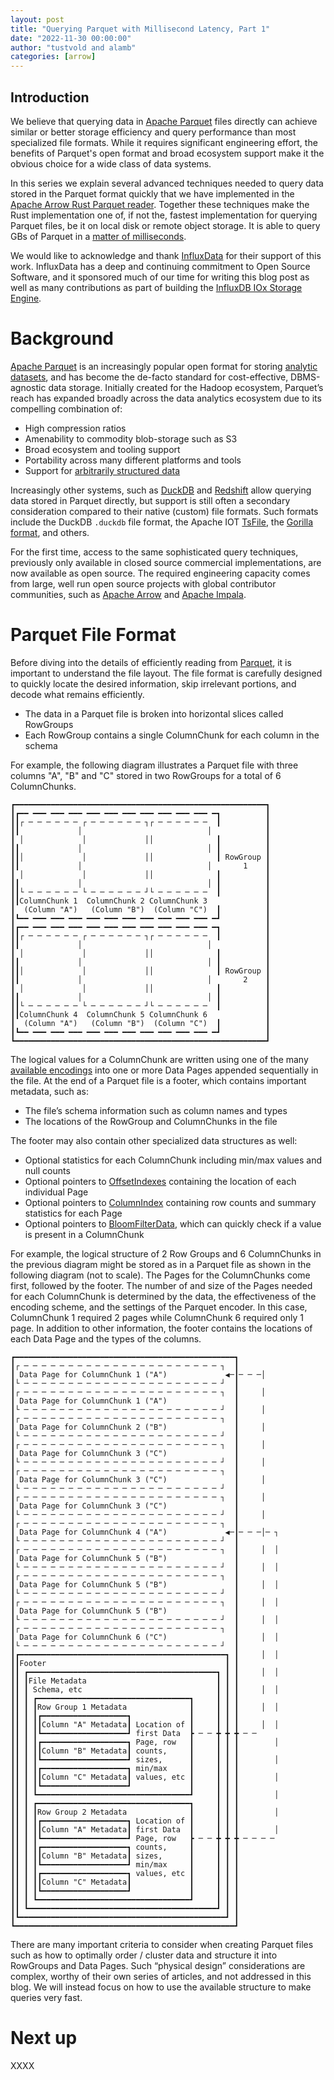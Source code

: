 ```yaml
---
layout: post
title: "Querying Parquet with Millisecond Latency, Part 1"
date: "2022-11-30 00:00:00"
author: "tustvold and alamb"
categories: [arrow]
---
```

<!--
{% comment %}
Licensed to the Apache Software Foundation (ASF) under one or more
contributor license agreements.  See the NOTICE file distributed with
this work for additional information regarding copyright ownership.
The ASF licenses this file to you under the Apache License, Version 2.0
(the "License"); you may not use this file except in compliance with
the License.  You may obtain a copy of the License at

http://www.apache.org/licenses/LICENSE-2.0

Unless required by applicable law or agreed to in writing, software
distributed under the License is distributed on an "AS IS" BASIS,
WITHOUT WARRANTIES OR CONDITIONS OF ANY KIND, either express or implied.
See the License for the specific language governing permissions and
limitations under the License.
{% endcomment %}
-->

## Introduction


We believe that querying data in [Apache Parquet](https://parquet.apache.org/) files directly can achieve similar or better storage efficiency and query performance than most specialized file formats. While it requires significant engineering effort, the benefits of Parquet's open format and broad ecosystem support make it the obvious choice for a wide class of data systems.

In this series we explain several advanced techniques needed to query data stored in the Parquet format quickly that we have implemented in the [Apache Arrow Rust Parquet reader](https://docs.rs/parquet/27.0.0/parquet/). Together these techniques make the Rust implementation one of, if not the, fastest implementation for querying Parquet files, be it on local disk or remote object storage. It is able to query GBs of Parquet in a [matter of milliseconds](https://github.com/tustvold/access-log-bench).

We would like to acknowledge and thank [InfluxData](https://www.influxdata.com/) for their support of this work. InfluxData has a deep and continuing commitment to Open Source Software, and it sponsored much of our time for writing this blog post as well as many contributions as part of building the [InfluxDB IOx Storage Engine](https://www.influxdata.com/blog/influxdb-engine/).


# Background

[Apache Parquet](https://parquet.apache.org/) is an increasingly popular open format for storing [analytic datasets](https://www.influxdata.com/glossary/olap/), and has become the de-facto standard for cost-effective, DBMS-agnostic data storage. Initially created for the Hadoop ecosystem, Parquet’s reach has expanded broadly across the data analytics ecosystem due to its compelling combination of:



* High compression ratios
* Amenability to commodity blob-storage such as S3
* Broad ecosystem and tooling support
* Portability across many different platforms and tools
* Support for [arbitrarily structured data](https://arrow.apache.org/blog/2022/10/05/arrow-parquet-encoding-part-1/)

Increasingly other systems, such as [DuckDB](https://duckdb.org/2021/06/25/querying-parquet.html) and [Redshift](https://docs.aws.amazon.com/redshift/latest/dg/c-using-spectrum.html#c-spectrum-overview) allow querying data stored in Parquet directly, but support is still often a secondary consideration compared to their native (custom) file formats. Such formats include the DuckDB `.duckdb` file format, the Apache IOT [TsFile](https://github.com/apache/iotdb/blob/master/tsfile/README.md), the [Gorilla format](https://www.vldb.org/pvldb/vol8/p1816-teller.pdf), and others.

For the first time, access to the same sophisticated query techniques, previously only available in closed source commercial implementations, are now available as open source. The required engineering capacity comes from large, well run open source projects with global contributor communities, such as [Apache Arrow](https://arrow.apache.org/) and [Apache Impala](https://impala.apache.org/).


# Parquet File Format

Before diving into the details of efficiently reading from [Parquet](https://www.influxdata.com/glossary/apache-parquet/), it is important to understand the file layout. The file format is carefully designed to quickly locate the desired information, skip irrelevant portions, and decode what remains efficiently.



* The data in a Parquet file is broken into horizontal slices called RowGroups
* Each RowGroup contains a single ColumnChunk for each column in the schema

For example, the following diagram illustrates a Parquet file with three columns "A", "B" and "C" stored in two RowGroups for a total of 6 ColumnChunks.


```
┏━━━━━━━━━━━━━━━━━━━━━━━━━━━━━━━━━━━━━━━━━━━━━━━━━━━━━━━━┓
┃┏━━ ━━━ ━━━ ━━━ ━━━ ━━━ ━━━ ━━━ ━━━ ━━━ ━━━ ━┓          ┃
┃┃┌ ─ ─ ─ ─ ─ ─ ┌ ─ ─ ─ ─ ─ ─ ┐┌ ─ ─ ─ ─ ─ ─  ┃          ┃
┃┃             │                            │            ┃
┃ │             │             ││              ┃          ┃
┃┃             │                            │ ┃          ┃
┃┃│             │             ││              ┃ RowGroup ┃
┃┃             │                            │       1    ┃
┃ │             │             ││              ┃          ┃
┃┃             │                            │ ┃          ┃
┃┃└ ─ ─ ─ ─ ─ ─ └ ─ ─ ─ ─ ─ ─ ┘└ ─ ─ ─ ─ ─ ─  ┃          ┃
┃┃ColumnChunk 1  ColumnChunk 2 ColumnChunk 3             ┃
┃  (Column "A")   (Column "B")  (Column "C")  ┃          ┃
┃┗━━ ━━━ ━━━ ━━━ ━━━ ━━━ ━━━ ━━━ ━━━ ━━━ ━━━ ━┛          ┃
┃┏━━ ━━━ ━━━ ━━━ ━━━ ━━━ ━━━ ━━━ ━━━ ━━━ ━━━ ━┓          ┃
┃┃┌ ─ ─ ─ ─ ─ ─ ┌ ─ ─ ─ ─ ─ ─ ┐┌ ─ ─ ─ ─ ─ ─  ┃          ┃
┃┃             │                            │            ┃
┃ │             │             ││              ┃          ┃
┃┃             │                            │ ┃          ┃
┃┃│             │             ││              ┃ RowGroup ┃
┃┃             │                            │       2    ┃
┃ │             │             ││              ┃          ┃
┃┃             │                            │ ┃          ┃
┃┃└ ─ ─ ─ ─ ─ ─ └ ─ ─ ─ ─ ─ ─ ┘└ ─ ─ ─ ─ ─ ─  ┃          ┃
┃┃ColumnChunk 4  ColumnChunk 5 ColumnChunk 6             ┃
┃  (Column "A")   (Column "B")  (Column "C")  ┃          ┃
┃┗━━ ━━━ ━━━ ━━━ ━━━ ━━━ ━━━ ━━━ ━━━ ━━━ ━━━ ━┛          ┃
┗━━━━━━━━━━━━━━━━━━━━━━━━━━━━━━━━━━━━━━━━━━━━━━━━━━━━━━━━┛
```


The logical values for a ColumnChunk are written using one of the many [available encodings](https://parquet.apache.org/docs/file-format/data-pages/encodings/) into one or more Data Pages appended sequentially in the file. At the end of a Parquet file is a footer, which contains important metadata, such as:



* The file’s schema information such as column names and types
* The locations of the RowGroup and ColumnChunks in the file

The footer may also contain other specialized data structures as well:



* Optional statistics for each ColumnChunk including min/max values and null counts
* Optional pointers to [OffsetIndexes](https://github.com/apache/parquet-format/blob/54e53e5d7794d383529dd30746378f19a12afd58/src/main/thrift/parquet.thrift#L926-L932) containing the location of each individual Page
* Optional pointers to [ColumnIndex](https://github.com/apache/parquet-format/blob/54e53e5d7794d383529dd30746378f19a12afd58/src/main/thrift/parquet.thrift#L938) containing row counts and summary statistics for each Page
* Optional pointers to [BloomFilterData](https://github.com/apache/parquet-format/blob/54e53e5d7794d383529dd30746378f19a12afd58/src/main/thrift/parquet.thrift#L621-L630), which can quickly check if a value is present in a ColumnChunk

For example, the logical structure of 2 Row Groups and 6 ColumnChunks in the previous diagram might be stored as in a Parquet file as shown in the following diagram (not to scale).  The Pages for the ColumnChunks come first, followed by the footer. The number of and size of the Pages needed for each ColumnChunk is determined by the data, the effectiveness of the encoding scheme, and the settings of the Parquet encoder. In this case, ColumnChunk 1 required 2 pages while ColumnChunk 6 required only 1 page. In addition to other information, the  footer contains the locations of each Data Page and the types of the columns.


```
┏━━━━━━━━━━━━━━━━━━━━━━━━━━━━━━━━━━━━━━━━━━━━━━━━━┓
┃┌ ─ ─ ─ ─ ─ ─ ─ ─ ─ ─ ─ ─ ─ ─ ─ ─ ─ ─ ─ ─ ─ ─ ┐  ┃
┃ Data Page for ColumnChunk 1 ("A")             ◀─┃─ ─ ─│
┃└ ─ ─ ─ ─ ─ ─ ─ ─ ─ ─ ─ ─ ─ ─ ─ ─ ─ ─ ─ ─ ─ ─ ┘  ┃
┃┌ ─ ─ ─ ─ ─ ─ ─ ─ ─ ─ ─ ─ ─ ─ ─ ─ ─ ─ ─ ─ ─ ─ ┐  ┃     │
┃ Data Page for ColumnChunk 1 ("A")               ┃
┃└ ─ ─ ─ ─ ─ ─ ─ ─ ─ ─ ─ ─ ─ ─ ─ ─ ─ ─ ─ ─ ─ ─ ┘  ┃     │
┃┌ ─ ─ ─ ─ ─ ─ ─ ─ ─ ─ ─ ─ ─ ─ ─ ─ ─ ─ ─ ─ ─ ─ ┐  ┃
┃ Data Page for ColumnChunk 2 ("B")               ┃     │
┃└ ─ ─ ─ ─ ─ ─ ─ ─ ─ ─ ─ ─ ─ ─ ─ ─ ─ ─ ─ ─ ─ ─ ┘  ┃
┃┌ ─ ─ ─ ─ ─ ─ ─ ─ ─ ─ ─ ─ ─ ─ ─ ─ ─ ─ ─ ─ ─ ─ ┐  ┃     │
┃ Data Page for ColumnChunk 3 ("C")               ┃
┃└ ─ ─ ─ ─ ─ ─ ─ ─ ─ ─ ─ ─ ─ ─ ─ ─ ─ ─ ─ ─ ─ ─ ┘  ┃     │
┃┌ ─ ─ ─ ─ ─ ─ ─ ─ ─ ─ ─ ─ ─ ─ ─ ─ ─ ─ ─ ─ ─ ─ ┐  ┃
┃ Data Page for ColumnChunk 3 ("C")               ┃     │
┃└ ─ ─ ─ ─ ─ ─ ─ ─ ─ ─ ─ ─ ─ ─ ─ ─ ─ ─ ─ ─ ─ ─ ┘  ┃
┃┌ ─ ─ ─ ─ ─ ─ ─ ─ ─ ─ ─ ─ ─ ─ ─ ─ ─ ─ ─ ─ ─ ─ ┐  ┃     │
┃ Data Page for ColumnChunk 3 ("C")               ┃
┃└ ─ ─ ─ ─ ─ ─ ─ ─ ─ ─ ─ ─ ─ ─ ─ ─ ─ ─ ─ ─ ─ ─ ┘  ┃     │
┃┌ ─ ─ ─ ─ ─ ─ ─ ─ ─ ─ ─ ─ ─ ─ ─ ─ ─ ─ ─ ─ ─ ─ ┐  ┃
┃ Data Page for ColumnChunk 4 ("A")             ◀─┃─ ─ ─│─ ┐
┃└ ─ ─ ─ ─ ─ ─ ─ ─ ─ ─ ─ ─ ─ ─ ─ ─ ─ ─ ─ ─ ─ ─ ┘  ┃
┃┌ ─ ─ ─ ─ ─ ─ ─ ─ ─ ─ ─ ─ ─ ─ ─ ─ ─ ─ ─ ─ ─ ─ ┐  ┃     │  │
┃ Data Page for ColumnChunk 5 ("B")               ┃
┃└ ─ ─ ─ ─ ─ ─ ─ ─ ─ ─ ─ ─ ─ ─ ─ ─ ─ ─ ─ ─ ─ ─ ┘  ┃     │  │
┃┌ ─ ─ ─ ─ ─ ─ ─ ─ ─ ─ ─ ─ ─ ─ ─ ─ ─ ─ ─ ─ ─ ─ ┐  ┃
┃ Data Page for ColumnChunk 5 ("B")               ┃     │  │
┃└ ─ ─ ─ ─ ─ ─ ─ ─ ─ ─ ─ ─ ─ ─ ─ ─ ─ ─ ─ ─ ─ ─ ┘  ┃
┃┌ ─ ─ ─ ─ ─ ─ ─ ─ ─ ─ ─ ─ ─ ─ ─ ─ ─ ─ ─ ─ ─ ─ ┐  ┃     │  │
┃ Data Page for ColumnChunk 5 ("B")               ┃
┃└ ─ ─ ─ ─ ─ ─ ─ ─ ─ ─ ─ ─ ─ ─ ─ ─ ─ ─ ─ ─ ─ ─ ┘  ┃     │  │
┃┌ ─ ─ ─ ─ ─ ─ ─ ─ ─ ─ ─ ─ ─ ─ ─ ─ ─ ─ ─ ─ ─ ─ ┐  ┃
┃ Data Page for ColumnChunk 6 ("C")               ┃     │  │
┃└ ─ ─ ─ ─ ─ ─ ─ ─ ─ ─ ─ ─ ─ ─ ─ ─ ─ ─ ─ ─ ─ ─ ┘  ┃
┃┏━━━━━━━━━━━━━━━━━━━━━━━━━━━━━━━━━━━━━━━━━━━━━━┓ ┃     │  │
┃┃Footer                                        ┃ ┃
┃┃ ┏━━━━━━━━━━━━━━━━━━━━━━━━━━━━━━━━━━━━━━━━━━┓ ┃ ┃     │  │
┃┃ ┃File Metadata                             ┃ ┃ ┃
┃┃ ┃ Schema, etc                              ┃ ┃ ┃     │  │
┃┃ ┃ ┏━━━━━━━━━━━━━━━━━━━━━━━━━━━━━━━━━━┓     ┃ ┃ ┃
┃┃ ┃ ┃Row Group 1 Metadata              ┃     ┃ ┃ ┃     │  │
┃┃ ┃ ┃┏━━━━━━━━━━━━━━━━━━━┓             ┃     ┃ ┃ ┃
┃┃ ┃ ┃┃Column "A" Metadata┃ Location of ┃     ┃ ┃ ┃     │  │
┃┃ ┃ ┃┗━━━━━━━━━━━━━━━━━━━┛ first Data  ┣ ─ ─ ╋ ╋ ╋ ─ ─
┃┃ ┃ ┃┏━━━━━━━━━━━━━━━━━━━┓ Page, row   ┃     ┃ ┃ ┃        │
┃┃ ┃ ┃┃Column "B" Metadata┃ counts,     ┃     ┃ ┃ ┃
┃┃ ┃ ┃┗━━━━━━━━━━━━━━━━━━━┛ sizes,      ┃     ┃ ┃ ┃        │
┃┃ ┃ ┃┏━━━━━━━━━━━━━━━━━━━┓ min/max     ┃     ┃ ┃ ┃
┃┃ ┃ ┃┃Column "C" Metadata┃ values, etc ┃     ┃ ┃ ┃        │
┃┃ ┃ ┃┗━━━━━━━━━━━━━━━━━━━┛             ┃     ┃ ┃ ┃
┃┃ ┃ ┗━━━━━━━━━━━━━━━━━━━━━━━━━━━━━━━━━━┛     ┃ ┃ ┃        │
┃┃ ┃ ┏━━━━━━━━━━━━━━━━━━━━━━━━━━━━━━━━━━┓     ┃ ┃ ┃
┃┃ ┃ ┃Row Group 2 Metadata              ┃     ┃ ┃ ┃        │
┃┃ ┃ ┃┏━━━━━━━━━━━━━━━━━━━┓ Location of ┃     ┃ ┃ ┃
┃┃ ┃ ┃┃Column "A" Metadata┃ first Data  ┃     ┃ ┃ ┃        │
┃┃ ┃ ┃┗━━━━━━━━━━━━━━━━━━━┛ Page, row   ┣ ─ ─ ╋ ╋ ╋ ─ ─ ─ ─
┃┃ ┃ ┃┏━━━━━━━━━━━━━━━━━━━┓ counts,     ┃     ┃ ┃ ┃
┃┃ ┃ ┃┃Column "B" Metadata┃ sizes,      ┃     ┃ ┃ ┃
┃┃ ┃ ┃┗━━━━━━━━━━━━━━━━━━━┛ min/max     ┃     ┃ ┃ ┃
┃┃ ┃ ┃┏━━━━━━━━━━━━━━━━━━━┓ values, etc ┃     ┃ ┃ ┃
┃┃ ┃ ┃┃Column "C" Metadata┃             ┃     ┃ ┃ ┃
┃┃ ┃ ┃┗━━━━━━━━━━━━━━━━━━━┛             ┃     ┃ ┃ ┃
┃┃ ┃ ┗━━━━━━━━━━━━━━━━━━━━━━━━━━━━━━━━━━┛     ┃ ┃ ┃
┃┃ ┗━━━━━━━━━━━━━━━━━━━━━━━━━━━━━━━━━━━━━━━━━━┛ ┃ ┃
┃┗━━━━━━━━━━━━━━━━━━━━━━━━━━━━━━━━━━━━━━━━━━━━━━┛ ┃
┗━━━━━━━━━━━━━━━━━━━━━━━━━━━━━━━━━━━━━━━━━━━━━━━━━┛
```


There are many important criteria to consider when creating Parquet files such as how to optimally order / cluster data and structure it into RowGroups and Data Pages. Such “physical design” considerations are complex, worthy of their own series of articles, and not addressed in this blog. We will instead focus on how to use the available structure to make queries very fast.


# Next up
XXXX
